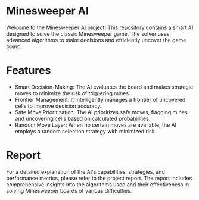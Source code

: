 # Minesweeper AI
Welcome to the Minesweeper AI project! This repository contains a smart AI designed to solve the classic Minesweeper game. The solver uses advanced algorithms to make decisions and efficiently uncover the game board.

# Features
- Smart Decision-Making: The AI evaluates the board and makes strategic moves to minimize the risk of triggering mines.
- Frontier Management: It intelligently manages a frontier of uncovered cells to improve decision accuracy.
- Safe Move Prioritization: The AI prioritizes safe moves, flagging mines and uncovering cells based on calculated probabilities.
- Random Move Layer: When no certain moves are available, the AI employs a random selection strategy with minimized risk.

# Report
For a detailed explanation of the AI's capabilities, strategies, and performance metrics, please refer to the project report. The report includes comprehensive insights into the algorithms used and their effectiveness in solving Minesweeper boards of various difficulties.
